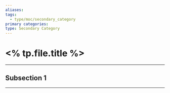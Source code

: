 ```yaml
---
aliases:
tags:
  - type/moc/secondary_category
primary categories:
type: Secondary Category
---
```

# <% tp.file.title %>

***

## Subsection 1



***
